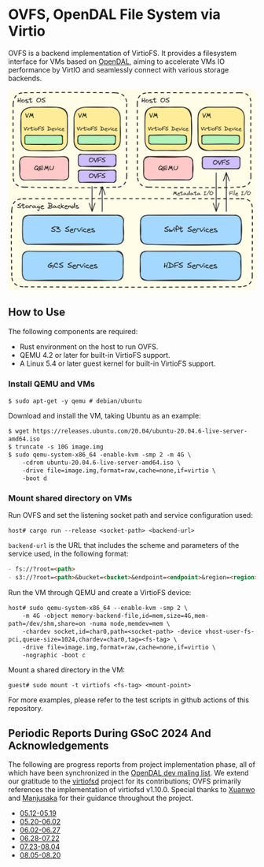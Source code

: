 # OVFS, OpenDAL File System via Virtio

OVFS is a backend implementation of VirtioFS. It provides a filesystem interface for VMs based on [OpenDAL](https://github.com/apache/opendal), aiming to accelerate VMs IO performance by VirtIO and seamlessly connect with various storage backends.

![OVFS Architecture](./docs/proposal/media/architecture.png)

## How to Use

The following components are required:
- Rust environment on the host to run OVFS.
- QEMU 4.2 or later for built-in VirtioFS support.
- A Linux 5.4 or later guest kernel for built-in VirtioFS support.

### Install QEMU and VMs

```shell
$ sudo apt-get -y qemu # debian/ubuntu
```

Download and install the VM, taking Ubuntu as an example:

```shell
$ wget https://releases.ubuntu.com/20.04/ubuntu-20.04.6-live-server-amd64.iso
$ truncate -s 10G image.img
$ sudo qemu-system-x86_64 -enable-kvm -smp 2 -m 4G \
    -cdrom ubuntu-20.04.6-live-server-amd64.iso \
    -drive file=image.img,format=raw,cache=none,if=virtio \
    -boot d
```

### Mount shared directory on VMs

Run OVFS and set the listening socket path and service configuration used:

```shell
host# cargo run --release <socket-path> <backend-url>
```

`backend-url` is the URL that includes the scheme and parameters of the service used, in the following format:

```markdown
- fs://?root=<path>
- s3://?root=<path>&bucket=<bucket>&endpoint=<endpoint>&region=<region>&access_key_id=<access-key-id>&secret_access_key=<secret-access-key>
```

Run the VM through QEMU and create a VirtioFS device:

```shell
host# sudo qemu-system-x86_64 --enable-kvm -smp 2 \
    -m 4G -object memory-backend-file,id=mem,size=4G,mem-path=/dev/shm,share=on -numa node,memdev=mem \
    -chardev socket,id=char0,path=<socket-path> -device vhost-user-fs-pci,queue-size=1024,chardev=char0,tag=<fs-tag> \
    -drive file=image.img,format=raw,cache=none,if=virtio \
    -nographic -boot c
```

Mount a shared directory in the VM:

```shell
guest# sudo mount -t virtiofs <fs-tag> <mount-point>
```

For more examples, please refer to the test scripts in github actions of this repository.

## Periodic Reports During GSoC 2024 And Acknowledgements

The following are progress reports from project implementation phase, all of which have been synchronized in the [OpenDAL dev maling list](https://lists.apache.org/list.html?dev@opendal.apache.org). We extend our gratitude to the [virtiofsd](https://gitlab.com/virtio-fs) project for its contributions; OVFS primarily references the implementation of virtiofsd v1.10.0. Special thanks to [Xuanwo](https://github.com/Xuanwo) and [Manjusaka](https://github.com/Zheaoli) for their guidance throughout the project.

- [05.12-05.19](./docs/reports/05.12-05.19.md)
- [05.20-06.02](./docs/reports/05.20-06.02.md)
- [06.02-06.27](./docs/reports/06.02-06.27.md)
- [06.28-07.22](./docs/reports/06.28-07.22.md)
- [07.23-08.04](./docs/reports/07.23-08.04.md)
- [08.05-08.20](./docs/reports/08.05-08.20.md)
